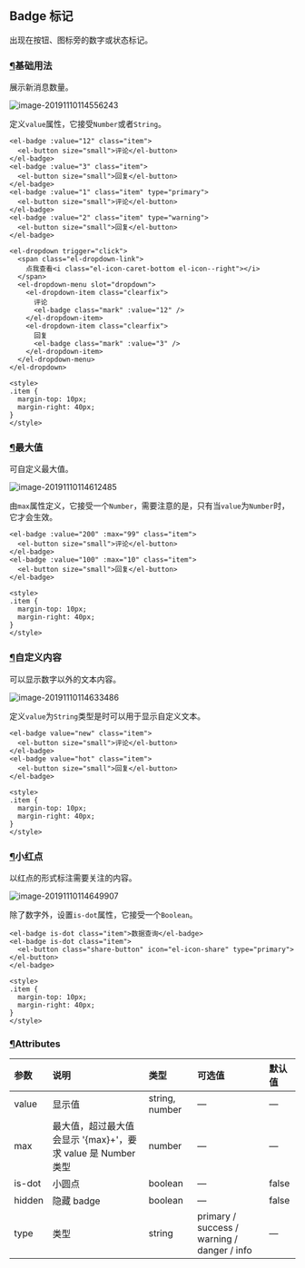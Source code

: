 ## Badge 标记

出现在按钮、图标旁的数字或状态标记。

### [¶](https://element.eleme.cn/#/zh-CN/component/badge#ji-chu-yong-fa)基础用法

展示新消息数量。

![image-20191110114556243](\配图\118.png)

定义`value`属性，它接受`Number`或者`String`。

```
<el-badge :value="12" class="item">
  <el-button size="small">评论</el-button>
</el-badge>
<el-badge :value="3" class="item">
  <el-button size="small">回复</el-button>
</el-badge>
<el-badge :value="1" class="item" type="primary">
  <el-button size="small">评论</el-button>
</el-badge>
<el-badge :value="2" class="item" type="warning">
  <el-button size="small">回复</el-button>
</el-badge>

<el-dropdown trigger="click">
  <span class="el-dropdown-link">
    点我查看<i class="el-icon-caret-bottom el-icon--right"></i>
  </span>
  <el-dropdown-menu slot="dropdown">
    <el-dropdown-item class="clearfix">
      评论
      <el-badge class="mark" :value="12" />
    </el-dropdown-item>
    <el-dropdown-item class="clearfix">
      回复
      <el-badge class="mark" :value="3" />
    </el-dropdown-item>
  </el-dropdown-menu>
</el-dropdown>

<style>
.item {
  margin-top: 10px;
  margin-right: 40px;
}
</style>
```

### [¶](https://element.eleme.cn/#/zh-CN/component/badge#zui-da-zhi)最大值

可自定义最大值。

![image-20191110114612485](/配图/119.png)

由`max`属性定义，它接受一个`Number`，需要注意的是，只有当`value`为`Number`时，它才会生效。

```
<el-badge :value="200" :max="99" class="item">
  <el-button size="small">评论</el-button>
</el-badge>
<el-badge :value="100" :max="10" class="item">
  <el-button size="small">回复</el-button>
</el-badge>

<style>
.item {
  margin-top: 10px;
  margin-right: 40px;
}
</style>
```

### [¶](https://element.eleme.cn/#/zh-CN/component/badge#zi-ding-yi-nei-rong)自定义内容

可以显示数字以外的文本内容。

![image-20191110114633486](\配图\120.png)

定义`value`为`String`类型是时可以用于显示自定义文本。

```
<el-badge value="new" class="item">
  <el-button size="small">评论</el-button>
</el-badge>
<el-badge value="hot" class="item">
  <el-button size="small">回复</el-button>
</el-badge>

<style>
.item {
  margin-top: 10px;
  margin-right: 40px;
}
</style>
```

### [¶](https://element.eleme.cn/#/zh-CN/component/badge#xiao-hong-dian)小红点

以红点的形式标注需要关注的内容。

![image-20191110114649907](\配图\121.png)

除了数字外，设置`is-dot`属性，它接受一个`Boolean`。

```
<el-badge is-dot class="item">数据查询</el-badge>
<el-badge is-dot class="item">
  <el-button class="share-button" icon="el-icon-share" type="primary"></el-button>
</el-badge>

<style>
.item {
  margin-top: 10px;
  margin-right: 40px;
}
</style>
```

### [¶](https://element.eleme.cn/#/zh-CN/component/badge#attributes)Attributes

| 参数   | 说明                                                         | 类型           | 可选值                                      | 默认值 |
| :----- | :----------------------------------------------------------- | :------------- | :------------------------------------------ | :----- |
| value  | 显示值                                                       | string, number | —                                           | —      |
| max    | 最大值，超过最大值会显示 '{max}+'，要求 value 是 Number 类型 | number         | —                                           | —      |
| is-dot | 小圆点                                                       | boolean        | —                                           | false  |
| hidden | 隐藏 badge                                                   | boolean        | —                                           | false  |
| type   | 类型                                                         | string         | primary / success / warning / danger / info | —      |